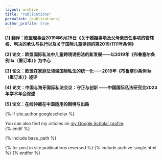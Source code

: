 ```yaml
---
layout: archive
title: "Publications"
permalink: /publications/
author_profile: true
---
```


**[1] 翻译：欧盟理事会2019年6月25日《关于婚姻事项及父母亲责任事项的管辖权、判决的承认与执行以及关于国际儿童诱拐的第2019/1111号条例》**<br/>

**[2] 论文：欧盟国际私法中儿童跨境诱拐法的新发展——以2019年《布鲁塞尔条例IIa（重订本）》为中心**<br/>

**[3] 论文：欧盟在家庭法领域国际私法的统一化——2019年《布鲁塞尔条例IIa（重订本）》述评**<br/>

**[4] 论文：中国与海牙国际私法会议：守正与创新 ——中国国际私法研究会2023年学术年会综述**<br/>

**[5] 论文：在线仲裁在中国适用的困境与出路**<br/>

{% if site.author.googlescholar %}
  <div class="wordwrap">You can also find my articles on <a href="{{site.author.googlescholar}}">my Google Scholar profile</a>.</div>
{% endif %}

{% include base_path %}

{% for post in site.publications reversed %}
  {% include archive-single.html %}
{% endfor %}
